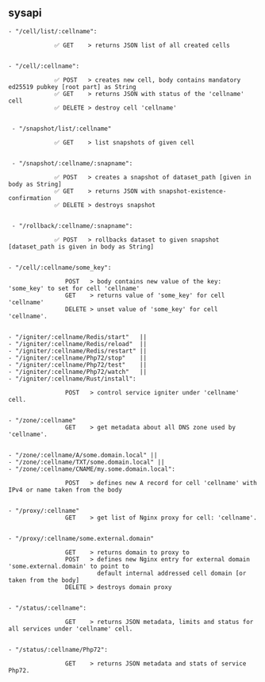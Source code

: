 ## sysapi


    - "/cell/list/:cellname":

                 ✅ GET    > returns JSON list of all created cells


    - "/cell/:cellname":

                 ✅ POST   > creates new cell, body contains mandatory ed25519 pubkey [root part] as String
                 ✅ GET    > returns JSON with status of the 'cellname' cell
                 ✅ DELETE > destroy cell 'cellname'


     - "/snapshot/list/:cellname"

                 ✅ GET    > list snapshots of given cell


     - "/snapshot/:cellname/:snapname":

                 ✅ POST   > creates a snapshot of dataset_path [given in body as String]
                 ✅ GET    > returns JSON with snapshot-existence-confirmation
                 ✅ DELETE > destroys snapshot


     - "/rollback/:cellname/:snapname":

                 ✅ POST   > rollbacks dataset to given snapshot [dataset_path is given in body as String]


    - "/cell/:cellname/some_key":

                    POST   > body contains new value of the key: 'some_key' to set for cell 'cellname'
                    GET    > returns value of 'some_key' for cell 'cellname'
                    DELETE > unset value of 'some_key' for cell 'cellname'.


    - "/igniter/:cellname/Redis/start"   ||
    - "/igniter/:cellname/Redis/reload"  ||
    - "/igniter/:cellname/Redis/restart" ||
    - "/igniter/:cellname/Php72/stop"    ||
    - "/igniter/:cellname/Php72/test"    ||
    - "/igniter/:cellname/Php72/watch"   ||
    - "/igniter/:cellname/Rust/install":

                    POST   > control service igniter under 'cellname' cell.


    - "/zone/:cellname"
                    GET    > get metadata about all DNS zone used by 'cellname'.


    - "/zone/:cellname/A/some.domain.local" ||
    - "/zone/:cellname/TXT/some.domain.local" ||
    - "/zone/:cellname/CNAME/my.some.domain.local":

                    POST   > defines new A record for cell 'cellname' with IPv4 or name taken from the body


    - "/proxy/:cellname"
                    GET    > get list of Nginx proxy for cell: 'cellname'.


    - "/proxy/:cellname/some.external.domain"

                    GET    > returns domain to proxy to
                    POST   > defines new Nginx entry for external domain 'some.external.domain' to point to
                             default internal addressed cell domain [or taken from the body]
                    DELETE > destroys domain proxy


    - "/status/:cellname":

                    GET    > returns JSON metadata, limits and status for all services under 'cellname' cell.


    - "/status/:cellname/Php72":

                    GET    > returns JSON metadata and stats of service Php72.

